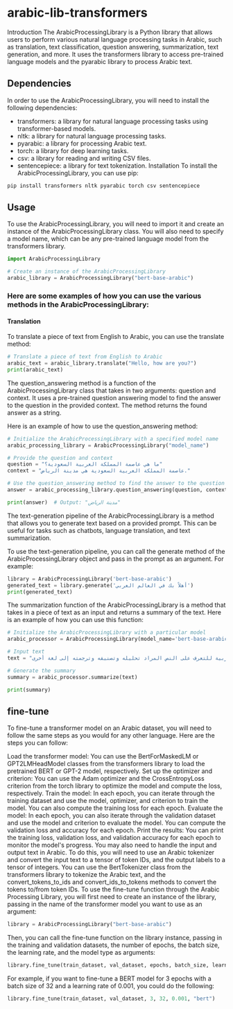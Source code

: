 # arabic-lib-transformers
Introduction
The ArabicProcessingLibrary is a Python library that allows users to perform various natural language processing tasks in Arabic, such as translation, text classification, question answering, summarization, text generation, and more. It uses the transformers library to access pre-trained language models and the pyarabic library to process Arabic text.

## Dependencies
In order to use the ArabicProcessingLibrary, you will need to install the following dependencies:

* transformers: a library for natural language processing tasks using transformer-based models.
* nltk: a library for natural language processing tasks.
* pyarabic: a library for processing Arabic text.
* torch: a library for deep learning tasks.
* csv: a library for reading and writing CSV files.
* sentencepiece: a library for text tokenization.
Installation
To install the ArabicProcessingLibrary, you can use pip:

```sh
pip install transformers nltk pyarabic torch csv sentencepiece
```

## Usage
To use the ArabicProcessingLibrary, you will need to import it and create an instance of the ArabicProcessingLibrary class. You will also need to specify a model name, which can be any pre-trained language model from the transformers library.
```python
import ArabicProcessingLibrary

# Create an instance of the ArabicProcessingLibrary
arabic_library = ArabicProcessingLibrary("bert-base-arabic")
```
### Here are some examples of how you can use the various methods in the ArabicProcessingLibrary:

#### Translation
To translate a piece of text from English to Arabic, you can use the translate method:
```python
# Translate a piece of text from English to Arabic
arabic_text = arabic_library.translate("Hello, how are you?")
print(arabic_text)
```
The question_answering method is a function of the ArabicProcessingLibrary class that takes in two arguments: question and context. It uses a pre-trained question answering model to find the answer to the question in the provided context. The method returns the found answer as a string.

Here is an example of how to use the question_answering method:
```python
# Initialize the ArabicProcessingLibrary with a specified model name
arabic_processing_library = ArabicProcessingLibrary("model_name")

# Provide the question and context
question = "ما هي عاصمة المملكة العربية السعودية؟"
context = "عاصمة المملكة العربية السعودية هي مدينة الرياض."

# Use the question_answering method to find the answer to the question in the context
answer = arabic_processing_library.question_answering(question, context)

print(answer)  # Output: "مدينة الرياض"
```
The text-generation pipeline of the ArabicProcessingLibrary is a method that allows you to generate text based on a provided prompt. This can be useful for tasks such as chatbots, language translation, and text summarization.

To use the text-generation pipeline, you can call the generate method of the ArabicProcessingLibrary object and pass in the prompt as an argument. For example:
```python
library = ArabicProcessingLibrary('bert-base-arabic')
generated_text = library.generate('أهلاً بك في العالم العربي')
print(generated_text)
```
The summarization function of the ArabicProcessingLibrary is a method that takes in a piece of text as an input and returns a summary of the text. Here is an example of how you can use this function:

```python
# Initialize the ArabicProcessingLibrary with a particular model
arabic_processor = ArabicProcessingLibrary(model_name='bert-base-arabic')

# Input text
text = "عندما يتم التعامل مع النص العربي، فإن المعالجة اللغوية هي مهمة هامة في تحليل النص. وتتضمن هذه المهمة العديد من الإجراءات التي تساعد في تحليل العبارات والجمل وتحديد المعاني الخاصة بها. كما يتم استخدام معالجة اللغة العربية للتعرف على النص المراد تحليله وتصنيفه وترجمته إلى لغة أخرى."

# Generate the summary
summary = arabic_processor.summarize(text)

print(summary)
```
## fine-tune
To fine-tune a transformer model on an Arabic dataset, you will need to follow the same steps as you would for any other language. Here are the steps you can follow:

Load the transformer model: You can use the BertForMaskedLM or GPT2LMHeadModel classes from the transformers library to load the pretrained BERT or GPT-2 model, respectively.
Set up the optimizer and criterion: You can use the Adam optimizer and the CrossEntropyLoss criterion from the torch library to optimize the model and compute the loss, respectively.
Train the model: In each epoch, you can iterate through the training dataset and use the model, optimizer, and criterion to train the model. You can also compute the training loss for each epoch.
Evaluate the model: In each epoch, you can also iterate through the validation dataset and use the model and criterion to evaluate the model. You can compute the validation loss and accuracy for each epoch.
Print the results: You can print the training loss, validation loss, and validation accuracy for each epoch to monitor the model's progress.
You may also need to handle the input and output text in Arabic. To do this, you will need to use an Arabic tokenizer and convert the input text to a tensor of token IDs, and the output labels to a tensor of integers. You can use the BertTokenizer class from the transformers library to tokenize the Arabic text, and the convert_tokens_to_ids and convert_ids_to_tokens methods to convert the tokens to/from token IDs.
To use the fine-tune function through the Arabic Processing Library, you will first need to create an instance of the library, passing in the name of the transformer model you want to use as an argument:
```python
library = ArabicProcessingLibrary("bert-base-arabic")
```
Then, you can call the fine-tune function on the library instance, passing in the training and validation datasets, the number of epochs, the batch size, the learning rate, and the model type as arguments:
```python
library.fine_tune(train_dataset, val_dataset, epochs, batch_size, learning_rate, model_type)
```
For example, if you want to fine-tune a BERT model for 3 epochs with a batch size of 32 and a learning rate of 0.001, you could do the following:

```python
library.fine_tune(train_dataset, val_dataset, 3, 32, 0.001, "bert")
```
